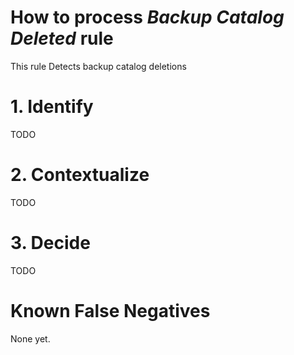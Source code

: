 # How to process *Backup Catalog Deleted* rule
This rule Detects backup catalog deletions

# 1. Identify
TODO

# 2. Contextualize
TODO

# 3. Decide
TODO

# Known False Negatives
None yet.
